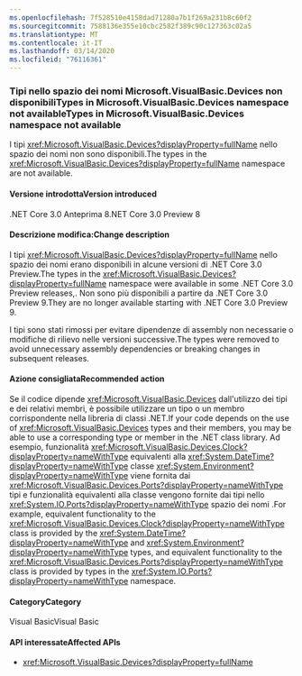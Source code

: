 ```yaml
---
ms.openlocfilehash: 7f528510e4158dad71280a7b1f269a231b8c60f2
ms.sourcegitcommit: 7588136e355e10cbc2582f389c90c127363c02a5
ms.translationtype: MT
ms.contentlocale: it-IT
ms.lasthandoff: 03/14/2020
ms.locfileid: "76116361"
---
```

### <a name="types-in-microsoftvisualbasicdevices-namespace-not-available"></a><span data-ttu-id="bf811-101">Tipi nello spazio dei nomi Microsoft.VisualBasic.Devices non disponibiliTypes in Microsoft.VisualBasic.Devices namespace not available</span><span class="sxs-lookup"><span data-stu-id="bf811-101">Types in Microsoft.VisualBasic.Devices namespace not available</span></span>

<span data-ttu-id="bf811-102">I tipi <xref:Microsoft.VisualBasic.Devices?displayProperty=fullName> nello spazio dei nomi non sono disponibili.</span><span class="sxs-lookup"><span data-stu-id="bf811-102">The types in the <xref:Microsoft.VisualBasic.Devices?displayProperty=fullName> namespace are not available.</span></span>

#### <a name="version-introduced"></a><span data-ttu-id="bf811-103">Versione introdotta</span><span class="sxs-lookup"><span data-stu-id="bf811-103">Version introduced</span></span>

<span data-ttu-id="bf811-104">.NET Core 3.0 Anteprima 8</span><span class="sxs-lookup"><span data-stu-id="bf811-104">.NET Core 3.0 Preview 8</span></span>

#### <a name="change-description"></a><span data-ttu-id="bf811-105">Descrizione modifica:</span><span class="sxs-lookup"><span data-stu-id="bf811-105">Change description</span></span>

<span data-ttu-id="bf811-106">I tipi <xref:Microsoft.VisualBasic.Devices?displayProperty=fullName> nello spazio dei nomi erano disponibili in alcune versioni di .NET Core 3.0 Preview.</span><span class="sxs-lookup"><span data-stu-id="bf811-106">The types in the <xref:Microsoft.VisualBasic.Devices?displayProperty=fullName> namespace were available in some .NET Core 3.0 Preview releases,.</span></span> <span data-ttu-id="bf811-107">Non sono più disponibili a partire da .NET Core 3.0 Preview 9.</span><span class="sxs-lookup"><span data-stu-id="bf811-107">They are no longer available starting with .NET Core 3.0 Preview 9.</span></span>

<span data-ttu-id="bf811-108">I tipi sono stati rimossi per evitare dipendenze di assembly non necessarie o modifiche di rilievo nelle versioni successive.</span><span class="sxs-lookup"><span data-stu-id="bf811-108">The types were removed to avoid unnecessary assembly dependencies or breaking changes in subsequent releases.</span></span>

#### <a name="recommended-action"></a><span data-ttu-id="bf811-109">Azione consigliata</span><span class="sxs-lookup"><span data-stu-id="bf811-109">Recommended action</span></span>

<span data-ttu-id="bf811-110">Se il codice dipende <xref:Microsoft.VisualBasic.Devices> dall'utilizzo dei tipi e dei relativi membri, è possibile utilizzare un tipo o un membro corrispondente nella libreria di classi .NET.</span><span class="sxs-lookup"><span data-stu-id="bf811-110">If your code depends on the use of <xref:Microsoft.VisualBasic.Devices> types and their members, you may be able to use a corresponding type or member in the .NET class library.</span></span> <span data-ttu-id="bf811-111">Ad esempio, funzionalità <xref:Microsoft.VisualBasic.Devices.Clock?displayProperty=nameWithType> equivalenti alla <xref:System.DateTime?displayProperty=nameWithType> classe <xref:System.Environment?displayProperty=nameWithType> viene fornita dai <xref:Microsoft.VisualBasic.Devices.Ports?displayProperty=nameWithType> tipi e funzionalità equivalenti alla classe vengono fornite dai tipi nello <xref:System.IO.Ports?displayProperty=nameWithType> spazio dei nomi .</span><span class="sxs-lookup"><span data-stu-id="bf811-111">For example, equivalent functionality to the <xref:Microsoft.VisualBasic.Devices.Clock?displayProperty=nameWithType> class is provided by the <xref:System.DateTime?displayProperty=nameWithType> and <xref:System.Environment?displayProperty=nameWithType> types, and equivalent functionality to the <xref:Microsoft.VisualBasic.Devices.Ports?displayProperty=nameWithType> class is provided by types in the <xref:System.IO.Ports?displayProperty=nameWithType> namespace.</span></span>

#### <a name="category"></a><span data-ttu-id="bf811-112">Category</span><span class="sxs-lookup"><span data-stu-id="bf811-112">Category</span></span>

<span data-ttu-id="bf811-113">Visual Basic</span><span class="sxs-lookup"><span data-stu-id="bf811-113">Visual Basic</span></span>

#### <a name="affected-apis"></a><span data-ttu-id="bf811-114">API interessate</span><span class="sxs-lookup"><span data-stu-id="bf811-114">Affected APIs</span></span>

- <xref:Microsoft.VisualBasic.Devices?displayProperty=fullName>

<!--

### Affected APIs

- `N:Microsoft.VisualBasic.Devices`

-->
